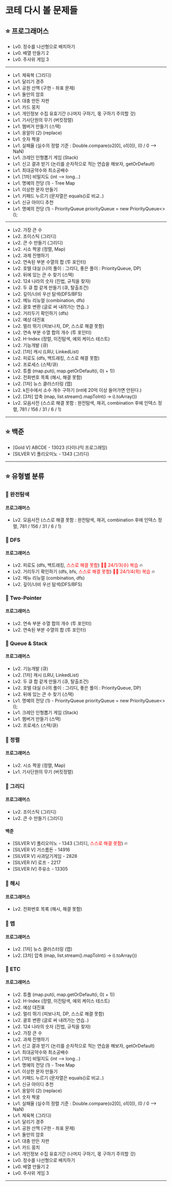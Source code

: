 # 코테 다시 볼 문제들
## ⭐️ 프로그래머스
- Lv0. 정수를 나선형으로 배치하기
- Lv0. 배열 만들기 2
- Lv0. 주사위 게임 3

   

---
- Lv1. 체육복 (그리디)
- Lv1. 달리기 경주
- Lv1. 공원 산책 (구현 - 좌표 문제)
- Lv1. 둘만의 암호
- Lv1. 대충 만든 자판
- Lv1. 카드 뭉치
- Lv1. 개인정보 수집 유효기간 (나머지 구하기, 몫 구하기 주의할 것)
- Lv1. 기사단원의 무기 (버킷정렬)
- Lv1. 햄버거 만들기 (스택)
- Lv1. 옹알이 (2) (replace)
- Lv1. 숫자 짝꿍
- Lv1. 실패율 (실수의 정렬 기준 : Double.compare(o2[0], o1[0]), (0 / 0 --> NaN)
- Lv1. 크레인 인형뽑기 게임 (Stack<Integer>)
- Lv1. 신고 결과 받기 (논리를 순차적으로 적는 연습을 해보자, getOrDefault)
- Lv1. 최대공약수와 최소공배수
- Lv1. [1차] 비밀지도 (int --> long...)
- Lv1. 명예의 전당 (1) - Tree Map
- Lv1. 이상한 문자 만들기
- Lv1. 키패드 누르기 (문자열은 equals()로 비교..)
- Lv1. 신규 아이디 추천
- Lv1. 명예의 전당 (1) - PriorityQueue<Integer> priorityQueue = new PriorityQueue<>();




---
- Lv2. 가장 큰 수
- Lv2. 조이스틱 (그리디)
- Lv2. 큰 수 만들기 (그리디)
- Lv2. 시소 짝꿍 (정렬, Map)
- Lv2. 과제 진행하기
- Lv2. 연속된 부분 수열의 합 (투 포인터)
- Lv2. 호텔 대실 (나의 풀이 : 그리디, 좋은 풀이 : PriorityQueue, DP)
- Lv2. 뒤에 있는 큰 수 찾기 (스택)
- Lv2. 124 나라의 숫자 (진법, 규칙을 찾자)
- Lv2. 두 큐 합 같게 만들기 (큐, 탈출조건)
- Lv2. 깊이/너비 우선 탐색(DFS/BFS)
- Lv2. 메뉴 리뉴얼 (combination, dfs)
- Lv2. 괄호 변환 (글로 써 내려가는 연습..)
- Lv2. 거리두기 확인하기 (dfs)
- Lv2. 예상 대진표
- Lv2. 멀리 뛰기 (피보나치, DP, 스스로 해결 못함)
- Lv2. 연속 부분 수열 합의 개수 (투 포인터)
- Lv2. H-Index (정렬, 이진탐색, 예외 케이스 테스트)
- Lv2. 기능개발 (큐)
- Lv2. [1차] 캐시 (LRU, LinkedList)
- Lv2. 피로도 (dfs, 백트래킹, 스스로 해결 못함)
- Lv2. 프로세스 (스택/큐)
- Lv2. 튜플 (map.put(i, map.getOrDefault(i, 0) + 1))
- Lv2. 전화번호 목록 (해시, 해결 못함)
- Lv2. [1차] 뉴스 클러스터링 (맵)
- Lv2. k진수에서 소수 개수 구하기 (int에 20억 이상 들어가면 안된다.)
- Lv2. [3차] 압축 (map, list.stream().mapToInt(i -> i).toArray())
- Lv2. 모음사전 (스스로 해결 못함 : 완전탐색, 재귀, combination 후에 인덱스 정렬, 781 / 156 / 31 / 6 / 1)




---
## ⭐️ 백준

- [Gold V] ABCDE - 13023 (다이나믹 프로그래밍)
- [SILVER V] 폴리오미노 - 1343 (그리디)
---

## ⭐️ 유형별 분류

### 📖 완전탐색
#### 프로그래머스
- Lv2. 모음사전 (스스로 해결 못함 : 완전탐색, 재귀, combination 후에 인덱스 정렬, 781 / 156 / 31 / 6 / 1)

### 📖 DFS
#### 프로그래머스
- Lv2. 피로도 (dfs, 백트래킹, <span style="color:red">스스로 해결 못함</span>) <span style="color:red">🧑‍💻 24/1/3(수) 복습</span> 🔥
- Lv2. 거리두기 확인하기 (dfs, bfs, <span style="color:red">스스로 해결 못함</span>) <span style="color:red">🧑‍💻 24/1/4(목) 복습</span> 🔥
- Lv2. 메뉴 리뉴얼 (combination, dfs)
- Lv2. 깊이/너비 우선 탐색(DFS/BFS)

### 📖 Two-Pointer
#### 프로그래머스
- Lv2. 연속 부분 수열 합의 개수 (투 포인터)
- Lv2. 연속된 부분 수열의 합 (투 포인터)

### 📖 Queue & Stack
#### 프로그래머스
- Lv2. 기능개발 (큐)
- Lv2. [1차] 캐시 (LRU, LinkedList)
- Lv2. 두 큐 합 같게 만들기 (큐, 탈출조건)
- Lv2. 호텔 대실 (나의 풀이 : 그리디, 좋은 풀이 : PriorityQueue, DP)
- Lv2. 뒤에 있는 큰 수 찾기 (스택)
- Lv1. 명예의 전당 (1) - PriorityQueue<Integer> priorityQueue = new PriorityQueue<>();
- Lv1. 크레인 인형뽑기 게임 (Stack<Integer>)
- Lv1. 햄버거 만들기 (스택)
- Lv2. 프로세스 (스택/큐)

### 📖 정렬
#### 프로그래머스
- Lv2. 시소 짝꿍 (정렬, Map)
- Lv1. 기사단원의 무기 (버킷정렬)

### 📖 그리디
#### 프로그래머스
- Lv2. 조이스틱 (그리디)
- Lv2. 큰 수 만들기 (그리디)
#### 백준
- [SILVER V] 폴리오미노 - 1343 (그리디, <span style="color:red">스스로 해결 못함</span>) 🔥
- [SILVER V] 거스름돈 - 14916
- [SILVER V] 사과담기게임 - 2828
- [SILVER IV] 로프 - 2217
- [SILVER IV] 주유소 - 13305

### 📖 해시
#### 프로그래머스
- Lv2. 전화번호 목록 (해시, 해결 못함)

### 📖 맵
#### 프로그래머스
- Lv2. [1차] 뉴스 클러스터링 (맵)
- Lv2. [3차] 압축 (map, list.stream().mapToInt(i -> i).toArray())

### 📖 ETC
#### 프로그래머스
- Lv2. 튜플 (map.put(i, map.getOrDefault(i, 0) + 1))
- Lv2. H-Index (정렬, 이진탐색, 예외 케이스 테스트)
- Lv2. 예상 대진표
- Lv2. 멀리 뛰기 (피보나치, DP, 스스로 해결 못함)
- Lv2. 괄호 변환 (글로 써 내려가는 연습..)
- Lv2. 124 나라의 숫자 (진법, 규칙을 찾자)
- Lv2. 가장 큰 수
- Lv2. 과제 진행하기
- Lv1. 신고 결과 받기 (논리를 순차적으로 적는 연습을 해보자, getOrDefault)
- Lv1. 최대공약수와 최소공배수
- Lv1. [1차] 비밀지도 (int --> long...)
- Lv1. 명예의 전당 (1) - Tree Map
- Lv1. 이상한 문자 만들기
- Lv1. 키패드 누르기 (문자열은 equals()로 비교..)
- Lv1. 신규 아이디 추천
- Lv1. 옹알이 (2) (replace)
- Lv1. 숫자 짝꿍
- Lv1. 실패율 (실수의 정렬 기준 : Double.compare(o2[0], o1[0]), (0 / 0 --> NaN)
- Lv1. 체육복 (그리디)
- Lv1. 달리기 경주
- Lv1. 공원 산책 (구현 - 좌표 문제)
- Lv1. 둘만의 암호
- Lv1. 대충 만든 자판
- Lv1. 카드 뭉치
- Lv1. 개인정보 수집 유효기간 (나머지 구하기, 몫 구하기 주의할 것)
- Lv0. 정수를 나선형으로 배치하기
- Lv0. 배열 만들기 2
- Lv0. 주사위 게임 3
---
